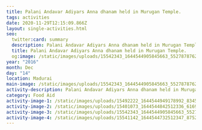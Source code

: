 ```yaml
---
title: Palani Andavar Adiyars Anna dhanam held in Murugan Temple.
tags: activities
date: 2020-11-29T12:15:09.866Z
layout: single-activities.html
seo:
  twitter:card: summary
  description: Palani Andavar Adiyars Anna dhanam held in Murugan Temple.
  title: Palani Andavar Adiyars Anna dhanam held in Murugan Temple.
  og:image: /static/images/uploads/15542343_1644544905845663_5527878762199245941_n_1644544905845663.jpg
year: "2016"
month: Dec
day: "14"
location: Madurai
main-image: /static/images/uploads/15542343_1644544905845663_5527878762199245941_n_1644544905845663.jpg
activity-description: Palani Andavar Adiyars Anna dhanam held in Murugan Temple.
category: Food Aid
activity-image-1: /static/images/uploads/15492222_1644544949178992_8345559049396406235_n_1644544949178992.jpg
activity-image-2: /static/images/uploads/15401073_1644544842512336_6169869730391249396_n_1644544842512336.jpg
activity-image-3: /static/images/uploads/15542343_1644544905845663_5527878762199245941_n_1644544905845663.jpg
activity-image-4: /static/images/uploads/15541142_1644544732512347_8752481965559861016_n_1644544732512347.jpg
---
```

